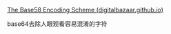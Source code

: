 [The Base58 Encoding Scheme (digitalbazaar.github.io)](https://digitalbazaar.github.io/base58-spec/)

base64去除人眼观看容易混淆的字符